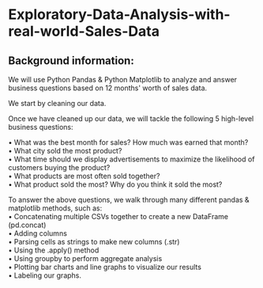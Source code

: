 # Exploratory-Data-Analysis-with-real-world-Sales-Data

## Background information:


We will use Python Pandas & Python Matplotlib to analyze and answer business questions based on 12 months' worth of sales data. 

We start by cleaning our data. 

Once we have cleaned up our data, we will tackle the following 5 high-level business questions: 


• What was the best month for sales? How much was earned that month?<br>
• What city sold the most product?<br>
• What time should we display advertisements to maximize the likelihood of customers buying the product?<br>
• What products are most often sold together?<br>
• What product sold the most? Why do you think it sold the most?<br>


To answer the above questions, we walk through many different pandas & matplotlib methods, such as: <br>
• Concatenating multiple CSVs together to create a new DataFrame (pd.concat)<br>
• Adding columns<br>
• Parsing cells as strings to make new columns (.str)<br>
• Using the .apply() method<br>
• Using groupby to perform aggregate analysis<br>
• Plotting bar charts and line graphs to visualize our results<br>
• Labeling our graphs.



